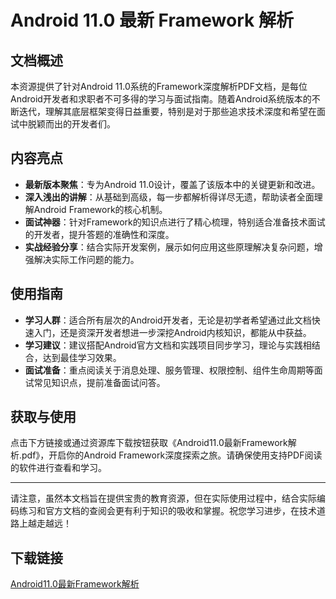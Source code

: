 # Android 11.0 最新 Framework 解析

## 文档概述

本资源提供了针对Android 11.0系统的Framework深度解析PDF文档，是每位Android开发者和求职者不可多得的学习与面试指南。随着Android系统版本的不断迭代，理解其底层框架变得日益重要，特别是对于那些追求技术深度和希望在面试中脱颖而出的开发者们。

## 内容亮点

- **最新版本聚焦**：专为Android 11.0设计，覆盖了该版本中的关键更新和改进。
- **深入浅出的讲解**：从基础到高级，每一步都解析得详尽无遗，帮助读者全面理解Android Framework的核心机制。
- **面试神器**：针对Framework的知识点进行了精心梳理，特别适合准备技术面试的开发者，提升答题的准确性和深度。
- **实战经验分享**：结合实际开发案例，展示如何应用这些原理解决复杂问题，增强解决实际工作问题的能力。
  
## 使用指南

- **学习人群**：适合所有层次的Android开发者，无论是初学者希望通过此文档快速入门，还是资深开发者想进一步深挖Android内核知识，都能从中获益。
- **学习建议**：建议搭配Android官方文档和实践项目同步学习，理论与实践相结合，达到最佳学习效果。
- **面试准备**：重点阅读关于消息处理、服务管理、权限控制、组件生命周期等面试常见知识点，提前准备面试问答。

## 获取与使用

点击下方链接或通过资源库下载按钮获取《Android11.0最新Framework解析.pdf》，开启你的Android Framework深度探索之旅。请确保使用支持PDF阅读的软件进行查看和学习。

---

请注意，虽然本文档旨在提供宝贵的教育资源，但在实际使用过程中，结合实际编码练习和官方文档的查阅会更有利于知识的吸收和掌握。祝您学习进步，在技术道路上越走越远！

## 下载链接

[Android11.0最新Framework解析](https://pan.quark.cn/s/7c1de13e10b5)